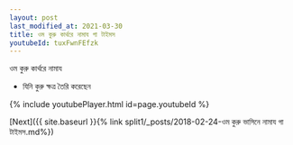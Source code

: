 ```yaml
---
layout: post
last_modified_at: 2021-03-30
title: ওম কুরু কার্থরে নামায গা টাইমস
youtubeId: tuxFwnFEfzk
---
```

 
 
 ওম কুরু কার্থরে নামায  
 
 -  যিনি কুরু ক্ষত্র তৈরি করেছেন 
 
  
 
  
 
 
 
 
 
 


{% include youtubePlayer.html id=page.youtubeId %}
 
[Next]({{ site.baseurl }}{% link  split1/_posts/2018-02-24-ওম কুরু ভাসিনে নামায গা টাইমস.md%})
 
